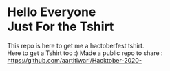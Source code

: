 # Hello Everyone <br> Just For the Tshirt <br>
This repo is here to get me a hactoberfest tshirt.<br>
Here to get a Tshirt too :)
Made a public repo to share : https://github.com/aartitiwari/Hacktober-2020-